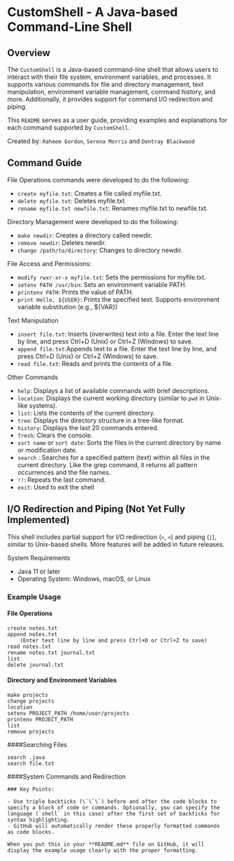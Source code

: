 CustomShell - A Java-based Command-Line Shell
==========================


Overview
---------
The `CustomShell` is a Java-based command-line shell that allows users to interact with their file system, environment variables, and processes. It supports various commands for file and directory management, text manipulation, environment variable management, command history, and more. Additionally, it provides support for command I/O redirection and piping.

This `README` serves as a user guide, providing examples and explanations for each command supported by `CustomShell`.

Created by: `Raheem Gordon`, `Serena Morris` and `Dontray Blackwood`

Command Guide 
--------

File Operations commands were developed to do the following:
* `create myfile.txt`: Creates a file called myfile.txt.
* `delete myfile.txt`: Deletes myfile.txt.
* `rename myfile.txt newfile.txt`: Renames myfile.txt to newfile.txt.

Directory Management were developed to do the following:
* `make newdir`: Creates a directory called newdir.
* `remove newdir`: Deletes newdir.
* `change /path/to/directory`: Changes to directory newdir.

File Access and Permissions: 
* `modify rwxr-xr-x myfile.txt`: Sets the permissions for myfile.txt.
* `setenv PATH /usr/bin`: Sets an environment variable PATH.
* `printenv PATH`: Prints the value of PATH.
* `print Hello, ${USER}`: Prints the specified text. Supports environment variable substitution (e.g., ${VAR})

Text Manipulation
* `insert file.txt`: Inserts (overwrites) text into a file. Enter the text line by line, and press Ctrl+D (Unix) or Ctrl+Z (Windows) to save.
* `append file.txt`:Appends text to a file. Enter the text line by line, and press Ctrl+D (Unix) or Ctrl+Z (Windows) to save.
* `read file.txt`: Reads and prints the contents of a file.


Other Commands
* `help`: Displays a list of available commands with brief descriptions.
* `location`: Displays the current working directory (similar to `pwd` in Unix-like systems).
* `list`: Lists the contents of the current directory.
* `tree`: Displays the directory structure in a tree-like format.
* `history`: Displays the last 20 commands entered.
* `fresh`: Clears the console.
* `sort name` or `sort date`: Sorts the files in the current directory by name or modification date.
* `search` <pattern>: Searches for a specified pattern (text) within all files in the current directory. Like the grep command, it returns all pattern occurrences and the file names.
* `!!`: Repeats the last command.
* `exit`: Used to exit the shell

I/O Redirection and Piping (Not Yet Fully Implemented)
-------------------------------------------------------
This shell includes partial support for I/O redirection (`>`, `<`) and piping (`|`), similar to Unix-based shells. More features will be added in future releases.


System Requirements
* Java 11 or later
* Operating System: Windows, macOS, or Linux

### Example Usage

#### File Operations
```shell
create notes.txt
append notes.txt
    (Enter text line by line and press Ctrl+D or Ctrl+Z to save)
read notes.txt
rename notes.txt journal.txt
list
delete journal.txt
```
#### Directory and Environment Variables
```shell
make projects
change projects
location
setenv PROJECT_PATH /home/user/projects
printenv PROJECT_PATH
list
remove projects
```
####Searching Files
```shell
search .java
search file.txt
```
####System Commands and Redirection
```shell
### Key Points:

- Use triple backticks (\`\`\`) before and after the code blocks to specify a block of code or commands. Optionally, you can specify the language (`shell` in this case) after the first set of backticks for syntax highlighting.
- GitHub will automatically render these properly formatted commands as code blocks.

When you put this in your **README.md** file on GitHub, it will display the example usage clearly with the proper formatting.

```



